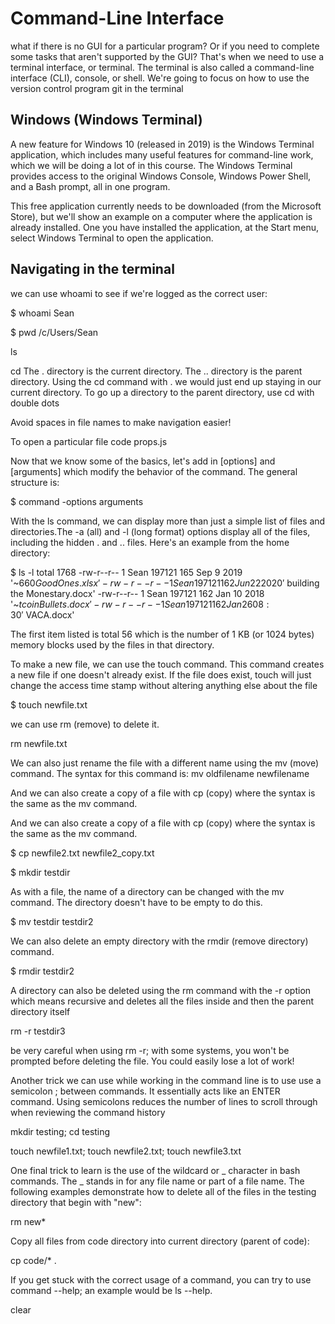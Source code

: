 # Command-Line Interface

what if there is no GUI for a particular program? Or if you need to complete some tasks that aren't supported by the GUI? That's when we need to use a terminal interface, or terminal. The terminal is also called a command-line interface (CLI), console, or shell. We're going to focus on how to use the version control program git in the terminal

## Windows (Windows Terminal)

A new feature for Windows 10 (released in 2019) is the Windows Terminal application, which includes many useful features for command-line work, which we will be doing a lot of in this course. The Windows Terminal provides access to the original Windows Console, Windows Power Shell, and a Bash prompt, all in one program.

This free application currently needs to be downloaded (from the Microsoft Store), but we'll show an example on a computer where the application is already installed. One you have installed the application, at the Start menu, select Windows Terminal to open the application.

## Navigating in the terminal

we can use whoami to see if we're logged as the correct user:

$ whoami
Sean

$ pwd
/c/Users/Sean

ls

cd
The . directory is the current directory. The .. directory is the parent directory. Using the cd command with . we would just end up staying in our current directory. To go up a directory to the parent directory, use cd with double dots

Avoid spaces in file names to make navigation easier!

To open a particular file
code props.js

Now that we know some of the basics, let's add in [options] and [arguments] which modify the behavior of the command. The general structure is:

$ command -options arguments

With the ls command, we can display more than just a simple list of files and directories.The -a (all) and -l (long format) options display all of the files, including the hidden . and .. files. Here's an example from the home directory:

$ ls -l
total 1768
-rw-r--r-- 1 Sean 197121 165 Sep 9 2019 '~$660 Good Ones.xlsx'
-rw-r--r-- 1 Sean 197121     162 Jun 22  2020 '~$building the Monestary.docx'
-rw-r--r-- 1 Sean 197121 162 Jan 10 2018 '~$tcoin Bullets.docx'
-rw-r--r-- 1 Sean 197121     162 Jan 26 08:30 '~$VACA.docx'

The first item listed is total 56 which is the number of 1 KB (or 1024 bytes) memory blocks used by the files in that directory.

To make a new file, we can use the touch command. This command creates a new file if one doesn't already exist. If the file does exist, touch will just change the access time stamp without altering anything else about the file

$ touch newfile.txt

we can use rm (remove) to delete it.

rm newfile.txt

We can also just rename the file with a different name using the mv (move) command. The syntax for this command is: mv oldfilename newfilename

And we can also create a copy of a file with cp (copy) where the syntax is the same as the mv command.

And we can also create a copy of a file with cp (copy) where the syntax is the same as the mv command.

$ cp newfile2.txt newfile2_copy.txt

$ mkdir testdir

As with a file, the name of a directory can be changed with the mv command. The directory doesn't have to be empty to do this.

$ mv testdir testdir2

We can also delete an empty directory with the rmdir (remove directory) command.

$ rmdir testdir2

A directory can also be deleted using the rm command with the -r option which means recursive and deletes all the files inside and then the parent directory itself

rm -r testdir3

be very careful when using rm -r; with some systems, you won't be prompted before deleting the file. You could easily lose a lot of work!

Another trick we can use while working in the command line is to use use a semicolon ; between commands. It essentially acts like an ENTER command. Using semicolons reduces the number of lines to scroll through when reviewing the command history

mkdir testing; cd testing

touch newfile1.txt; touch newfile2.txt; touch newfile3.txt

One final trick to learn is the use of the wildcard or _ character in bash commands. The _ stands in for any file name or part of a file name. The following examples demonstrate how to delete all of the files in the testing directory that begin with "new":

rm new\*

Copy all files from code directory into current directory (parent of code):

cp code/\* .

If you get stuck with the correct usage of a command, you can try to use command --help; an example would be ls --help.

clear
